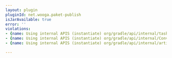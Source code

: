 ```yaml
---
layout: plugin
pluginId: net.wooga.paket-publish
isJarAvailable: true
error: ''
violations:
- {name: Using internal APIS (instantiate) org/gradle/api/internal/tasks/TaskResolver}
- {name: Using internal APIS (instantiate) org/gradle/api/internal/ConventionMapping}
- {name: Using internal APIS (instantiate) org/gradle/api/internal/artifacts/dsl/DefaultRepositoryHandler}

---
```


